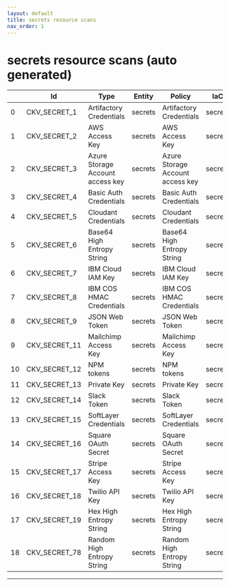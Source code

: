 ```yaml
---
layout: default
title: secrets resource scans
nav_order: 1
---
```


# secrets resource scans (auto generated)

|    | Id            | Type                             | Entity   | Policy                           | IaC     | Resource Link                                                                                                                            |
|----|---------------|----------------------------------|----------|----------------------------------|---------|------------------------------------------------------------------------------------------------------------------------------------------|
|  0 | CKV_SECRET_1  | Artifactory Credentials          | secrets  | Artifactory Credentials          | secrets | https://github.com/bridgecrewio/checkov/blob/main/checkov/common/bridgecrew/integration_features/features/policy_metadata_integration.py |
|  1 | CKV_SECRET_2  | AWS Access Key                   | secrets  | AWS Access Key                   | secrets | https://github.com/bridgecrewio/checkov/blob/main/checkov/common/bridgecrew/integration_features/features/policy_metadata_integration.py |
|  2 | CKV_SECRET_3  | Azure Storage Account access key | secrets  | Azure Storage Account access key | secrets | https://github.com/bridgecrewio/checkov/blob/main/checkov/common/bridgecrew/integration_features/features/policy_metadata_integration.py |
|  3 | CKV_SECRET_4  | Basic Auth Credentials           | secrets  | Basic Auth Credentials           | secrets | https://github.com/bridgecrewio/checkov/blob/main/checkov/common/bridgecrew/integration_features/features/policy_metadata_integration.py |
|  4 | CKV_SECRET_5  | Cloudant Credentials             | secrets  | Cloudant Credentials             | secrets | https://github.com/bridgecrewio/checkov/blob/main/checkov/common/bridgecrew/integration_features/features/policy_metadata_integration.py |
|  5 | CKV_SECRET_6  | Base64 High Entropy String       | secrets  | Base64 High Entropy String       | secrets | https://github.com/bridgecrewio/checkov/blob/main/checkov/common/bridgecrew/integration_features/features/policy_metadata_integration.py |
|  6 | CKV_SECRET_7  | IBM Cloud IAM Key                | secrets  | IBM Cloud IAM Key                | secrets | https://github.com/bridgecrewio/checkov/blob/main/checkov/common/bridgecrew/integration_features/features/policy_metadata_integration.py |
|  7 | CKV_SECRET_8  | IBM COS HMAC Credentials         | secrets  | IBM COS HMAC Credentials         | secrets | https://github.com/bridgecrewio/checkov/blob/main/checkov/common/bridgecrew/integration_features/features/policy_metadata_integration.py |
|  8 | CKV_SECRET_9  | JSON Web Token                   | secrets  | JSON Web Token                   | secrets | https://github.com/bridgecrewio/checkov/blob/main/checkov/common/bridgecrew/integration_features/features/policy_metadata_integration.py |
|  9 | CKV_SECRET_11 | Mailchimp Access Key             | secrets  | Mailchimp Access Key             | secrets | https://github.com/bridgecrewio/checkov/blob/main/checkov/common/bridgecrew/integration_features/features/policy_metadata_integration.py |
| 10 | CKV_SECRET_12 | NPM tokens                       | secrets  | NPM tokens                       | secrets | https://github.com/bridgecrewio/checkov/blob/main/checkov/common/bridgecrew/integration_features/features/policy_metadata_integration.py |
| 11 | CKV_SECRET_13 | Private Key                      | secrets  | Private Key                      | secrets | https://github.com/bridgecrewio/checkov/blob/main/checkov/common/bridgecrew/integration_features/features/policy_metadata_integration.py |
| 12 | CKV_SECRET_14 | Slack Token                      | secrets  | Slack Token                      | secrets | https://github.com/bridgecrewio/checkov/blob/main/checkov/common/bridgecrew/integration_features/features/policy_metadata_integration.py |
| 13 | CKV_SECRET_15 | SoftLayer Credentials            | secrets  | SoftLayer Credentials            | secrets | https://github.com/bridgecrewio/checkov/blob/main/checkov/common/bridgecrew/integration_features/features/policy_metadata_integration.py |
| 14 | CKV_SECRET_16 | Square OAuth Secret              | secrets  | Square OAuth Secret              | secrets | https://github.com/bridgecrewio/checkov/blob/main/checkov/common/bridgecrew/integration_features/features/policy_metadata_integration.py |
| 15 | CKV_SECRET_17 | Stripe Access Key                | secrets  | Stripe Access Key                | secrets | https://github.com/bridgecrewio/checkov/blob/main/checkov/common/bridgecrew/integration_features/features/policy_metadata_integration.py |
| 16 | CKV_SECRET_18 | Twilio API Key                   | secrets  | Twilio API Key                   | secrets | https://github.com/bridgecrewio/checkov/blob/main/checkov/common/bridgecrew/integration_features/features/policy_metadata_integration.py |
| 17 | CKV_SECRET_19 | Hex High Entropy String          | secrets  | Hex High Entropy String          | secrets | https://github.com/bridgecrewio/checkov/blob/main/checkov/common/bridgecrew/integration_features/features/policy_metadata_integration.py |
| 18 | CKV_SECRET_78 | Random High Entropy String       | secrets  | Random High Entropy String       | secrets | https://github.com/bridgecrewio/checkov/blob/main/checkov/common/bridgecrew/integration_features/features/policy_metadata_integration.py |


---


